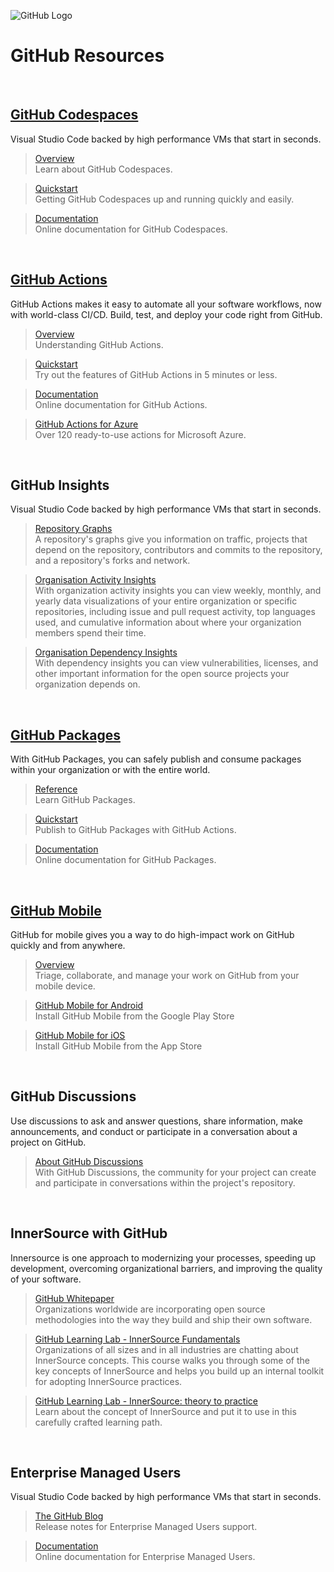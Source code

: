 ![GitHub Logo](https://github.githubassets.com/images/modules/logos_page/Octocat.png)  

# GitHub Resources

<br/>

## [GitHub Codespaces](https://github.com/features/codespaces)

Visual Studio Code backed by high performance VMs that start in seconds.

>[Overview](https://docs.github.com/en/codespaces/overview)  
Learn about GitHub Codespaces.

>[Quickstart](https://docs.github.com/en/codespaces/getting-started/quickstart)  
Getting GitHub Codespaces up and running quickly and easily.

>[Documentation](https://docs.github.com/en/codespaces)  
Online documentation for GitHub Codespaces.    
     
<br/>

## [GitHub Actions](https://github.com/features/actions)

GitHub Actions makes it easy to automate all your software workflows, now with world-class CI/CD. Build, test, and deploy your code right from GitHub.

>[Overview](https://docs.github.com/en/actions/learn-github-actions/understanding-github-actions)  
Understanding GitHub Actions.

>[Quickstart](https://docs.github.com/en/actions/quickstart)  
Try out the features of GitHub Actions in 5 minutes or less.

>[Documentation](https://docs.github.com/en/actions)  
Online documentation for GitHub Actions.

>[GitHub Actions for Azure](https://github.com/marketplace?type=actions&query=Azure)  
Over 120 ready-to-use actions for Microsoft Azure.  

<br/>

## GitHub Insights

Visual Studio Code backed by high performance VMs that start in seconds.

>[Repository Graphs](https://docs.github.com/en/repositories/viewing-activity-and-data-for-your-repository/about-repository-graphs)  
A repository's graphs give you information on traffic, projects that depend on the repository, contributors and commits to the repository, and a repository's forks and network.

>[Organisation Activity Insights](https://docs.github.com/en/organizations/collaborating-with-groups-in-organizations/viewing-insights-for-your-organization#viewing-organization-activity-insights)  
With organization activity insights you can view weekly, monthly, and yearly data visualizations of your entire organization or specific repositories, including issue and pull request activity, top languages used, and cumulative information about where your organization members spend their time.

>[Organisation Dependency Insights](https://docs.github.com/en/organizations/collaborating-with-groups-in-organizations/viewing-insights-for-your-organization#viewing-organization-activity-insights)  
With dependency insights you can view vulnerabilities, licenses, and other important information for the open source projects your organization depends on.

<br/>

## [GitHub Packages](https://github.com/features/packages)

With GitHub Packages, you can safely publish and consume packages within your organization or with the entire world.

>[Reference](https://docs.github.com/en/packages/learn-github-packages)  
Learn GitHub Packages.

>[Quickstart](https://docs.github.com/en/packages/quickstart)  
Publish to GitHub Packages with GitHub Actions.

>[Documentation](https://docs.github.com/en/packages)  
Online documentation for GitHub Packages.

<br/>

## [GitHub Mobile](https://github.com/mobile)

GitHub for mobile gives you a way to do high-impact work on GitHub quickly and from anywhere.

>[Overview](https://docs.github.com/en/get-started/using-github/github-for-mobile)  
Triage, collaborate, and manage your work on GitHub from your mobile device.

>[GitHub Mobile for Android](https://play.google.com/store/apps/details?id=com.github.android)  
Install GitHub Mobile from the Google Play Store

>[GitHub Mobile for iOS](https://apps.apple.com/app/github/id1477376905?ls=1)  
Install GitHub Mobile from the App Store


<br/>

## GitHub Discussions

Use discussions to ask and answer questions, share information, make announcements, and conduct or participate in a conversation about a project on GitHub.

>[About GitHub Discussions](https://docs.github.com/en/discussions/collaborating-with-your-community-using-discussions/about-discussions#about-github-discussions)  
With GitHub Discussions, the community for your project can create and participate in conversations within the project's repository. 

<br/>

## InnerSource with GitHub

Innersource is one approach to modernizing your processes, speeding up development, overcoming organizational barriers, and improving the quality of your software. 

>[GitHub Whitepaper](https://resources.github.com/whitepapers/introduction-to-innersource/)  
Organizations worldwide are incorporating open source methodologies into the way they build and ship their own software.

>[GitHub Learning Lab - InnerSource Fundamentals](https://lab.github.com/githubtraining/innersource-fundamentals)  
Organizations of all sizes and in all industries are chatting about InnerSource concepts. This course walks you through some of the key concepts of InnerSource and helps you build up an internal toolkit for adopting InnerSource practices.

>[GitHub Learning Lab - InnerSource: theory to practice](https://lab.github.com/githubtraining/innersource:-theory-to-practice)  
Learn about the concept of InnerSource and put it to use in this carefully crafted learning path.

<br/>

## Enterprise Managed Users

Visual Studio Code backed by high performance VMs that start in seconds.

>[The GitHub Blog](https://github.blog/2021-09-30-enterprise-managed-users-generally-available-github-enterprise-cloud/)  
Release notes for Enterprise Managed Users support.

>[Documentation](https://docs.github.com/en/enterprise-cloud@latest/admin/authentication/managing-your-enterprise-users-with-your-identity-provider/about-enterprise-managed-users)  
Online documentation for Enterprise Managed Users.

